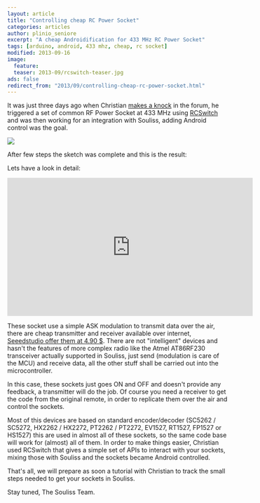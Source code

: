 ```yaml
---
layout: article
title: "Controlling cheap RC Power Socket"
categories: articles
author: plinio_seniore
excerpt: "A cheap Androidification for 433 MHz RC Power Socket"
tags: [arduino, android, 433 mhz, cheap, rc socket]
modified: 2013-09-16
image:
  feature: 
  teaser: 2013-09/rcswitch-teaser.jpg
ads: false  
redirect_from: "2013/09/controlling-cheap-rc-power-socket.html"
---
```


It was just three days ago when Christian [makes a knock](https://groups.google.com/forum/?fromgroups#!topic/souliss/F_VheIs5Te8) in the forum, he triggered a set of common RF Power Socket at 433 MHz using [RCSwitch](https://github.com/sui77/rc-switch) and was then working for an integration with Souliss, adding Android control was the goal.

![](http://souliss.net/images/2013-09/rcswitch.jpg?raw=true)

After few steps the sketch was complete and this is the result:

Lets have a look in detail:

<iframe width="560" height="315" src="https://www.youtube.com/embed/S5AaDj3JlFk" frameborder="0" allowfullscreen></iframe>

These socket use a simple ASK modulation to transmit data over the air, there are cheap transmitter and receiver available over internet, [Seeedstudio offer them at 4.90 $](http://www.seeedstudio.com/depot/433mhz-rf-link-kit-p-127.html). There are not "intelligent" devices and hasn't the features of more complex radio like the Atmel AT86RF230 transceiver actually supported in Souliss, just send (modulation is care of the MCU) and receive data, all the other stuff shall be carried out into the microcontroller.

In this case, these sockets just goes ON and OFF and doesn't provide any feedback, a transmitter will do the job. Of course you need a receiver to get the code from the original remote, in order to replicate them over the air and control the sockets.

Most of this devices are based on standard encoder/decoder (SC5262 / SC5272, HX2262 / HX2272, PT2262 / PT2272, EV1527, RT1527, FP1527 or HS1527) this are used in almost all of these sockets, so the same code base will work for (almost) all of them.
In order to make things easier, Christian used RCSwitch that gives a simple set of APIs to interact with your sockets, mixing those with Souliss and the sockets became Android controlled.

That's all, we will prepare as soon a tutorial with Christian to track the small steps needed to get your sockets in Souliss.

Stay tuned,
The Souliss Team.